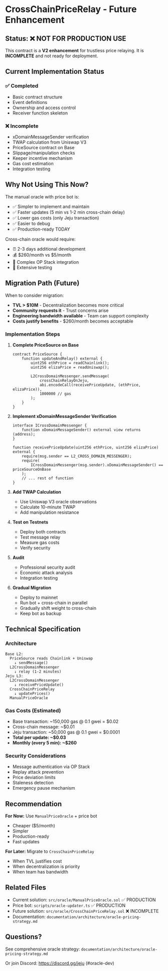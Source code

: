 # CrossChainPriceRelay - Future Enhancement

## Status: ❌ NOT FOR PRODUCTION USE

This contract is a **V2 enhancement** for trustless price relaying. It is **INCOMPLETE** and not ready for deployment.

## Current Implementation Status

### ✅ Completed
- Basic contract structure
- Event definitions
- Ownership and access control
- Receiver function skeleton

### ❌ Incomplete
- xDomainMessageSender verification
- TWAP calculation from Uniswap V3
- PriceSource contract on Base
- Slippage/manipulation checks
- Keeper incentive mechanism
- Gas cost estimation
- Integration testing

## Why Not Using This Now?

The manual oracle with price bot is:
- ✅ Simpler to implement and maintain
- ✅ Faster updates (5 min vs 1-2 min cross-chain delay)
- ✅ Lower gas costs (only Jeju transaction)
- ✅ Easier to debug
- ✅ Production-ready TODAY

Cross-chain oracle would require:
- ⏰ 2-3 days additional development
- 💰 $260/month vs $5/month
- 🔧 Complex OP Stack integration
- 🧪 Extensive testing

## Migration Path (Future)

When to consider migration:
- **TVL > $10M** - Decentralization becomes more critical
- **Community requests it** - Trust concerns arise  
- **Engineering bandwidth available** - Team can support complexity
- **Costs justify benefits** - $260/month becomes acceptable

### Implementation Steps

1. **Complete PriceSource on Base**
   ```solidity
   contract PriceSource {
       function updateAndRelay() external {
           uint256 ethPrice = readChainlink();
           uint256 elizaPrice = readUniswap();
           
           L2CrossDomainMessenger.sendMessage(
               crossChainRelayOnJeju,
               abi.encodeCall(receivePriceUpdate, (ethPrice, elizaPrice)),
               1000000 // gas
           );
       }
   }
   ```

2. **Implement xDomainMessageSender Verification**
   ```solidity
   interface ICrossDomainMessenger {
       function xDomainMessageSender() external view returns (address);
   }
   
   function receivePriceUpdate(uint256 ethPrice, uint256 elizaPrice) external {
       require(msg.sender == L2_CROSS_DOMAIN_MESSENGER);
       require(
           ICrossDomainMessenger(msg.sender).xDomainMessageSender() == priceSourceOnBase
       );
       // ... rest of function
   }
   ```

3. **Add TWAP Calculation**
   - Use Uniswap V3 oracle observations
   - Calculate 10-minute TWAP
   - Add manipulation resistance

4. **Test on Testnets**
   - Deploy both contracts
   - Test message relay
   - Measure gas costs
   - Verify security

5. **Audit**
   - Professional security audit
   - Economic attack analysis
   - Integration testing

6. **Gradual Migration**
   - Deploy to mainnet
   - Run bot + cross-chain in parallel
   - Gradually shift weight to cross-chain
   - Keep bot as backup

## Technical Specification

### Architecture
```
Base L2:
  PriceSource reads Chainlink + Uniswap
    ↓ sendMessage()
  L2CrossDomainMessenger
    ↓ relay (1-2 minutes)
Jeju L3:
  L2CrossDomainMessenger
    ↓ receivePriceUpdate()
  CrossChainPriceRelay
    ↓ updatePrices()
  ManualPriceOracle
```

### Gas Costs (Estimated)
- Base transaction: ~150,000 gas @ 0.1 gwei = $0.02
- Cross-chain message: ~$0.01
- Jeju transaction: ~50,000 gas @ 0.1 gwei = $0.0001
- **Total per update: ~$0.03**
- **Monthly (every 5 min): ~$260**

### Security Considerations
- Message authentication via OP Stack
- Replay attack prevention
- Price deviation limits
- Staleness detection
- Emergency pause mechanism

## Recommendation

**For Now:** Use `ManualPriceOracle` + price bot
- Cheaper ($5/month)
- Simpler
- Production-ready
- Fast updates

**For Later:** Migrate to `CrossChainPriceRelay`
- When TVL justifies cost
- When decentralization is priority
- When team has bandwidth

## Related Files

- Current solution: `src/oracle/ManualPriceOracle.sol` ✅ PRODUCTION
- Price bot: `scripts/oracle-updater.ts` ✅ PRODUCTION
- Future solution: `src/oracle/CrossChainPriceRelay.sol` ❌ INCOMPLETE
- Documentation: `documentation/architecture/oracle-pricing-strategy.md`

## Questions?

See comprehensive oracle strategy: `documentation/architecture/oracle-pricing-strategy.md`

Or join Discord: https://discord.gg/jeju (#oracle-dev)

